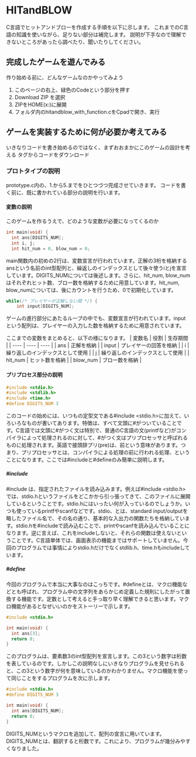 # HITandBLOW

C言語でヒットアンドブローを作成する手順を以下に示します。
これまでのC言語の知識を使いながら、足りない部分は補完します。
説明が下手なので理解できないところがあったら調べたり、聞いたりしてください。

## 完成したゲームを遊んでみる

作り始める前に、どんなゲームなのかやってみよう
1. このページの右上、緑色のCodeという部分を押す
2. Download ZIP を選択
3. ZIPをHOME(x:)に展開
4. フォルダ内のhitandblow_with_function.cをCpadで開き、実行

## ゲームを実装するために何が必要か考えてみる

いきなりコードを書き始めるのではなく、まずおおまかにこのゲームの設計を考える
タグからコードをダウンロード

### プロトタイプの説明

prototype.c内の、1.から5.までをひとつづつ完成させていきます。
コードを書く前に、既に書かれている部分の説明を行います。

#### 変数の説明

このゲームを作るうえで、どのような変数が必要になってくるのか
```prototype.c
int main(void) {
  int ans[DIGITS_NUM];
  int i, j;
  int hit_num = 0, blow_num = 0;
```
main関数内の初めの2行は、変数宣言が行われています。正解の3桁を格納するansという名前のint型配列と、繰返しのインデックスとして後々使うiとjを宣言しています。DIGITS_NUMについては後述します。さらに、hit_num, blow_numはそれぞれヒット数、ブロー数を格納するために用意しています。hit_num, blow_numについては、後にカウントを行うため、0で初期化しています。
```prototype.c
while(/* プレイヤーが正解しない間 */) {
    int input[DIGITS_NUM];
```
ゲームの進行部分にあたるループの中でも、変数宣言が行われています。inputという配列は、プレイヤーの入力した数を格納するために用意されています。

ここまでの変数をまとめると、以下の様になります。
| 変数名 | 役割 | 生存期間 |
| ---- | ---- | ---- |
| ans | 正解を格納 |
| input | プレイヤーの回答を格納 | 
| i | 繰り返しのインデックスとして使用 |
| j | 繰り返しのインデックスとして使用 |
| hit_num | ヒット数を格納 |
| blow_num | ブロー数を格納 |

#### プリプロセス部分の説明
```prototype.c
#include <stdio.h>
#include <stdlib.h>
#include <time.h>
#define DIGITS_NUM 3
```
このコードの始めには、いつもの定型文である#include <stdio.h>に加えて、いろいろなものが書いてあります。特徴は、すべて文頭に#がついていることです。C言語では文頭に#がつく文は特別で、普通のC言語の文(printfなど)がコンパイラによって処理されるのに対して、#がつく文はプリプロセッサと呼ばれるものに処理されます。英語で接頭辞プリ(pre)は、前という意味があります。つまり、プリプロセッサとは、コンパイラによる処理の前に行われる処理、ということになります。ここでは#includeと#defineのみ簡単に説明します。
##### #include
#include は、指定されたファイルを読み込みます。例えば#include <stdio.h>では、stdio.hというファイルをどこかから引っ張ってきて、このファイルに展開しているということです。stdio.hにはいったい何が入っているのでしょうか。いつも使っているprintfやscanfなどです。stdio、とは、standard input/outputを略したファイル名で、その名の通り、基本的な入出力の関数たちを格納しています。stdio.hを#includeで読み込むことで、printやscanfを読み込んでいることになります。逆に言えば、これをincludeしないと、それらの関数は使えないということです。C言語単体では、画面表示の機能まではサポートしていません。今回のプログラムでは事情によりstdio.hだけでなくstdlib.h、time.hもincludeしています。

##### #define
今回のプログラムで本当に大事なのはこっちです。#defineとは、マクロ機能などとも呼ばれ、プログラム中の文字列をあらかじめ定義した規則にしたがって置換する機能です。定数として考えると手っ取り早く理解できると思います。マクロ機能があるとなぜいいのかをストーリーで示します。
```prototype.c
#include <stdio.h>

int main(void) {
  int ans[3];
  return 0;
}
```
このプログラムは、要素数3のint型配列を宣言します。この3という数字は桁数を表しているのです。しかしこの説明なしにいきなりプログラムを見せられると、この3という数字が何を意味しているのかわかりません。マクロ機能を使って同じことをするプログラムを次に示します。
```prototype.c
#include <stdio.h>
#define DIGITS_NUM 3

int main(void) {
  int ans[DIGITS_NUM];
  return 0;
}
```
DIGITS_NUMというマクロを追加して、配列の宣言に用いています。DIGITS_NUMとは、翻訳すると桁数です。これにより、プログラムが幾分みやすくなりました。

